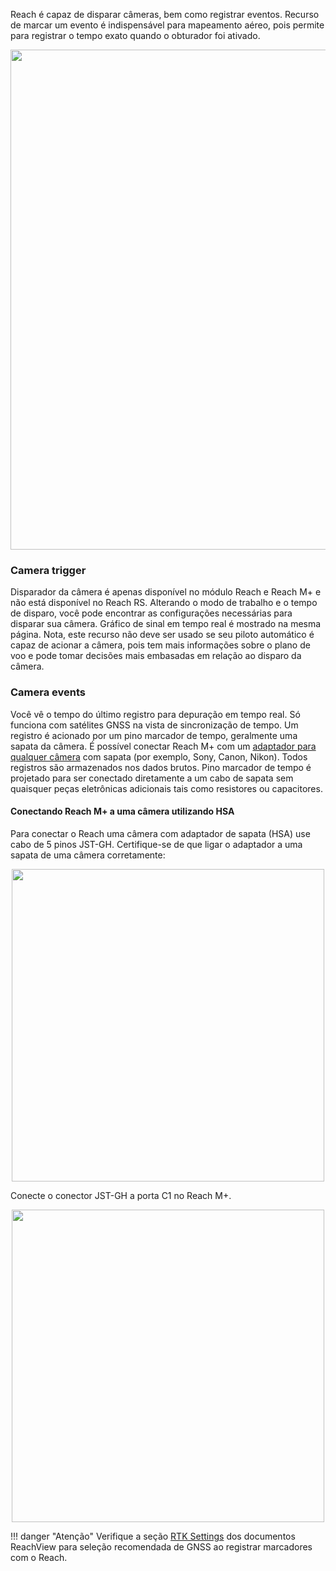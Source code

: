 Reach é capaz de disparar câmeras, bem como registrar eventos. Recurso de marcar um evento é indispensável para mapeamento aéreo, pois permite para registrar o tempo exato quando o obturador foi ativado.

<p style="text-align:center" ><img src="../img/reachview/camera_control/camera.png" style="width: 800px;" /></p>

### Camera trigger
Disparador da câmera é apenas disponível no módulo Reach e Reach M+ e não está disponível no Reach RS. Alterando o modo de trabalho e o tempo de disparo, você pode encontrar as configurações necessárias para disparar sua câmera. Gráfico de sinal em tempo real é mostrado na mesma página. Nota, este recurso não deve ser usado se seu piloto automático é capaz de acionar a câmera, pois tem mais informações sobre o plano de voo e pode tomar decisões mais embasadas em relação ao disparo da câmera.

### Camera events
Você vê o tempo do último registro para depuração em tempo real. Só funciona com satélites GNSS na vista de sincronização de tempo. Um registro é acionado por um pino marcador de tempo, geralmente uma sapata da câmera. É possível conectar Reach M+ com um [adaptador para qualquer câmera](#conectando-reach-m-a-uma-camera-utilizando-hsa) com sapata (por exemplo, Sony, Canon, Nikon). Todos registros são armazenados nos dados brutos. Pino marcador de tempo é projetado para ser conectado diretamente a um cabo de sapata sem quaisquer peças eletrônicas adicionais tais como resistores ou capacitores.

#### Conectando Reach M+ a uma câmera utilizando HSA

Para conectar o Reach uma câmera com adaptador de sapata (HSA) use cabo de 5 pinos JST-GH. Certifique-se de que ligar o adaptador a uma sapata de uma câmera corretamente:

<p style="text-align:center" ><img src="../img/reachview/camera_control/emlid-hotshoe.jpg" style="width: 500px;" /></p>

Conecte o conector JST-GH a porta С1 no Reach M+.

<p style="text-align:center" ><img src="../img/reachview/camera_control/s1port-connection.jpg" style="width: 500px;" /></p>

!!! danger "Atenção"
    Verifique a seção [RTK Settings](../../reachview/rtk-settings/#selecao-de-gnss-de-acordo-com-o-registro) dos documentos ReachView para seleção recomendada de GNSS ao registrar marcadores com o Reach.
